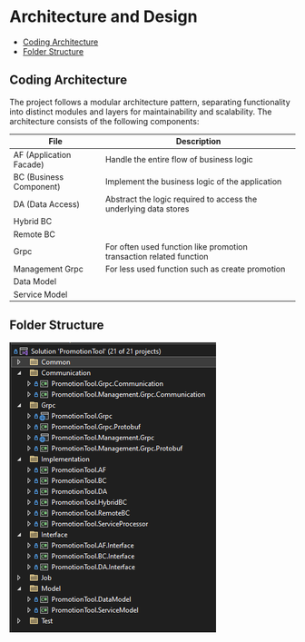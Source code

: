 # Architecture and Design
- [Coding Architecture](#coding-architecture)
- [Folder Structure](#folder-structure)

## Coding Architecture
The project follows a modular architecture pattern, separating functionality into distinct modules and layers for maintainability and scalability. The architecture consists of the following components:

| File | Description |
| ------ | ------ |
| AF (Application Facade) | Handle the entire flow of business logic |
| BC (Business Component) | Implement the business logic of the application |
| DA (Data Access) | Abstract the logic required to access the underlying data stores |
| Hybrid BC |  |
| Remote BC |  |
| Grpc | For often used function like promotion transaction related function |
| Management Grpc | For less used function such as create promotion |
| Data Model |  |
| Service Model |  |

## Folder Structure
<img src="folder-structure.png">
